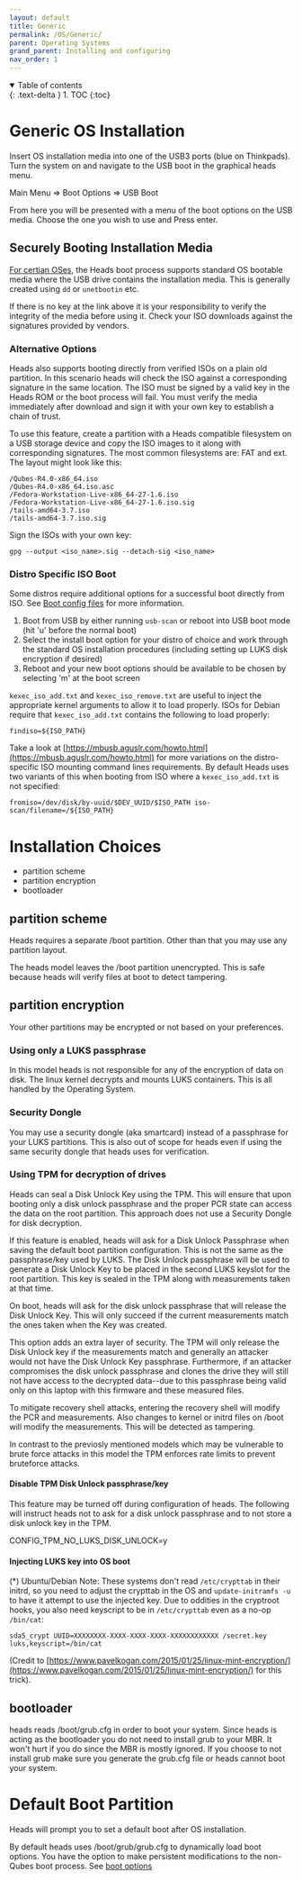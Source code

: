 ```yaml
---
layout: default
title: Generic
permalink: /OS/Generic/
parent: Operating Systems
grand_parent: Installing and configuring
nav_order: 1
---
```


<!-- markdownlint-disable MD033 -->
<details open markdown="block">
  <summary>
    Table of contents
  </summary>
  {: .text-delta }
1. TOC
{:toc}
</details>
<!-- markdownlint-enable MD033 -->

Generic OS Installation
===

Insert OS installation media into one of the USB3 ports (blue on Thinkpads).
 Turn the system on and navigate to the USB boot in the graphical heads menu. 

Main Menu => Boot Options => USB Boot

From here you will be presented with a menu of the boot options on the USB 
 media.  Choose the one you wish to use and Press enter.


Securely Booting Installation Media
----
[For certian OSes](https://github.com/osresearch/heads/tree/master/initrd/etc/distro/keys),
 the Heads boot process supports standard OS bootable media where the USB
 drive contains the installation media.  This is generally created using `dd` 
 or `unetbootin` etc.  
 
If there is no key at the link above it is your responsibility to verify the integrity of the media before using it.  Check your ISO downloads against the signatures provided by vendors.
 
### Alternative Options

Heads also supports booting directly from verified ISOs on a plain old
 partition.  In this scenario heads will check the ISO against a corresponding
 signature in the same location.  The ISO must be signed by a valid key in the Heads ROM or the boot process will fail.  You must verify the media immediately after download and sign it with your own key to establish a chain of trust.

To use this feature, create a partition with a Heads compatible filesystem on a
 USB storage device and copy the ISO images to it along with corresponding 
 signatures.  The most common filesystems are: FAT and ext. The layout might
 look like this:

```shell
/Qubes-R4.0-x86_64.iso
/Qubes-R4.0-x86_64.iso.asc
/Fedora-Workstation-Live-x86_64-27-1.6.iso
/Fedora-Workstation-Live-x86_64-27-1.6.iso.sig
/tails-amd64-3.7.iso
/tails-amd64-3.7.iso.sig
```

Sign the ISOs with your own key:

```shell
gpg --output <iso_name>.sig --detach-sig <iso_name>
```

### Distro Specific ISO Boot

Some distros require additional options for a successful boot directly from ISO.  See [Boot config files](#boot-config-files) for more information.
1. Boot from USB by either running `usb-scan` or reboot into USB boot mode (hit
 'u' before the normal boot)
1. Select the install boot option for your distro of choice and work through the
 standard OS installation procedures (including setting up LUKS disk encryption
 if desired)
1. Reboot and your new boot options should be available to be chosen by
 selecting 'm' at the boot screen

`kexec_iso_add.txt` and `kexec_iso_remove.txt` are useful to inject the
 appropriate kernel arguments to allow it to load properly. ISOs for Debian
 require that `kexec_iso_add.txt` contains the following to load properly:

```text
findiso=${ISO_PATH}
```

Take a look at [https://mbusb.aguslr.com/howto.html](https://mbusb.aguslr.com/howto.html)
 for more variations on the distro-specific ISO mounting command lines
 requirements.  By default Heads uses two variants of this when booting from
 ISO where a `kexec_iso_add.txt` is not specified:

```text
fromiso=/dev/disk/by-uuid/$DEV_UUID/$ISO_PATH iso-scan/filename=/${ISO_PATH}
```


Installation Choices
====

* partition scheme
* partition encryption
* bootloader

partition scheme
----

Heads requires a separate /boot partition.  Other than that you may use any partition layout.

The heads model leaves the /boot partition unencrypted.  This is safe because heads will verify files at boot to detect tampering.

partition encryption
----

Your other partitions may be encrypted or not based on your preferences.

### Using only a LUKS passphrase

In this model heads is not responsible for any of the encryption of data on disk.  The linux kernel decrypts and mounts LUKS containers.  This is all handled by the Operating System.  

### Security Dongle

You may use a security dongle (aka smartcard) instead of a passphrase for your LUKS partitions.  This is also out of scope for heads even if using the same security dongle that heads uses for verification.

### Using TPM for decryption of drives

Heads can seal a Disk Unlock Key using the TPM.  This will ensure that upon booting only a disk unlock passphrase and the proper PCR state can access the data on the root partition.  This approach does not use a Security Dongle for disk decryption.

If this feature is enabled, heads will ask for a Disk Unlock Passphrase when saving the default boot partition configuration.  This is not the same as the passphrase/key used by LUKS.  The Disk Unlock passphrase will be used to generate a Disk Unlock Key to be placed in the second LUKS keyslot for the root partition.  This key is sealed in the TPM along with measurements taken at that time.

On boot, heads will ask for the disk unlock passphrase that will release the Disk Unlock Key.  This will only succeed if the current measurements match the ones taken when the Key was created.  

This option adds an extra layer of security.  The TPM will only release the Disk Unlock key if the measurements match and generally an attacker would not have the Disk Unlock Key passphrase.   Furthermore, if an attacker compromises the disk unlock passphrase and clones the drive they will still not have access to the decrypted data--due to this passphrase being valid only on this laptop with this firmware and these measured files.  

To mitigate recovery shell attacks, entering the recovery shell will modify the PCR and measurements. Also changes to kernel or initrd files on /boot will modify the measurements.  This will be detected as tampering.

In contrast to the previosly mentioned models which may be vulnerable to brute force attacks in this model the TPM enforces rate limits to prevent bruteforce attacks.

#### Disable TPM Disk Unlock passphrase/key

This feature may be turned off during configuration of heads.  The following will instruct heads not to ask for a disk unlock passphrase and to not store a disk unlock key in the TPM.  

  CONFIG_TPM_NO_LUKS_DISK_UNLOCK=y

#### Injecting LUKS key into OS boot

(\*) Ubuntu/Debian Note: These systems don't read `/etc/crypttab` in their
 initrd, so you need to adjust the crypttab in the OS and `update-initramfs -u`
 to have it attempt to use the injected key.  Due to oddities in the cryptroot
 hooks, you also need keyscript to be in `/etc/crypttab` even as a no-op
 `/bin/cat`:

`sda5_crypt UUID=XXXXXXXX-XXXX-XXXX-XXXX-XXXXXXXXXXXX /secret.key luks,keyscript=/bin/cat`

(Credit to [https://www.pavelkogan.com/2015/01/25/linux-mint-encryption/](https://www.pavelkogan.com/2015/01/25/linux-mint-encryption/)
 for this trick).

bootloader
---

heads reads /boot/grub.cfg in order to boot your system.  Since heads is acting as the bootloader you do not need to install grub to your MBR.  It won't hurt if you do since the MBR is mostly ignored.  If you choose to not install grub make sure you generate the grub.cfg file or heads cannot boot your system.


Default Boot Partition
====

Heads will prompt you to set a default boot after OS installation.

By default heads uses /boot/grub/grub.cfg to dynamically load boot options.  You have the option to make persistent modifications to the non-Qubes boot process.  See [boot options](/BootOptions/)
